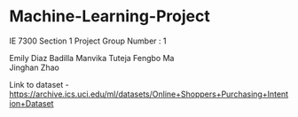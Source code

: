 # Machine-Learning-Project


IE 7300 Section 1
Project Group Number : 1

Emily Diaz Badilla 
Manvika Tuteja 
Fengbo Ma	
Jinghan Zhao


Link to dataset - https://archive.ics.uci.edu/ml/datasets/Online+Shoppers+Purchasing+Intention+Dataset
